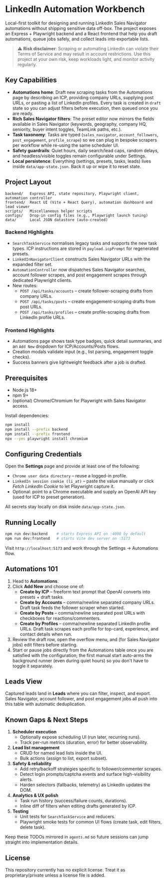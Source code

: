 # LinkedIn Automation Workbench

Local-first toolkit for designing and running LinkedIn Sales Navigator automations without shipping sensitive data off-box. The project exposes an Express + Playwright backend and a React frontend that help you draft automations, queue jobs safely, and collect leads into exportable lists.

> ⚠️ **Risk disclaimer**: Scraping or automating LinkedIn can violate their Terms of Service and may result in account restrictions. Use this project at your own risk, keep workloads light, and monitor activity regularly.

## Key Capabilities

- **Automations home**: Draft new scraping tasks from the Automations page by describing an ICP, providing company URLs, supplying post URLs, or pasting a list of LinkedIn profiles. Every task is created in `draft` state so you can adjust filters before execution, then queued once you are ready.
- **Rich Sales Navigator filters**: The preset editor now mirrors the fields available in Sales Navigator (keywords, geography, company HQ, seniority, buyer intent toggles, TeamLink paths, etc.).
- **Task taxonomy**: Tasks are typed (`sales_navigator`, `account_followers`, `post_engagement`, `profile_scrape`) so we can plug in bespoke scrapers per workflow while re-using the same scheduler UI.
- **Safety guardrails**: Quiet hours, daily search/lead caps, random delays, and headless/visible toggles remain configurable under Settings.
- **Local persistence**: Everything (settings, presets, tasks, leads) lives inside `data/app-state.json`. Back it up or wipe it to reset state.

## Project Layout

```
backend/   Express API, state repository, Playwright client, automation controller
frontend/  React UI (Vite + React Query), automation dashboard and lead viewer
scripts/   Miscellaneous helper scripts
configs/   Drop-in config files (e.g., Playwright launch tuning)
data/      Local JSON datastore (auto-created)
```

### Backend Highlights

- `SearchTaskService` normalises legacy tasks and supports the new task types. ICP instructions are stored in `payload.icpPrompt` for regenerated presets.
- `LinkedInNavigatorClient` constructs Sales Navigator URLs with the expanded filter set.
- `AutomationController` now dispatches Sales Navigator searches, account follower scrapes, and post engagement scrapes through dedicated Playwright clients.
- New routes:
  - `POST /api/tasks/accounts` – create follower-scraping drafts from company URLs.
  - `POST /api/tasks/posts` – create engagement-scraping drafts from post URLs.
  - `POST /api/tasks/profiles` – create profile-scraping drafts from LinkedIn profile URLs.

### Frontend Highlights

- Automations page shows task type badges, quick detail summaries, and an `Add New` dropdown for ICP/Accounts/Posts flows.
- Creation modals validate input (e.g., list parsing, engagement toggle checks).
- Success banners give lightweight feedback after a job is drafted.

## Prerequisites

- Node.js 18+
- npm 9+
- (optional) Chrome/Chromium for Playwright with Sales Navigator access.

Install dependencies:

```bash
npm install
npm install --prefix backend
npm install --prefix frontend
npx --yes playwright install chromium
```

## Configuring Credentials

Open the **Settings** page and provide at least one of the following:

- `Chrome user data directory` – reuse a logged-in profile.
- `LinkedIn session cookie (li_at)` – paste the value manually or click *Fetch LinkedIn Cookie* to let Playwright capture it.
- Optional: point to a Chrome executable and supply an OpenAI API key (used for ICP to preset generation).

All secrets stay locally on disk inside `data/app-state.json`.

## Running Locally

```bash
npm run dev:backend    # starts Express API on :4000 by default
npm run dev:frontend   # starts Vite dev server on :5173
```

Visit `http://localhost:5173` and work through the Settings → Automations flow.

## Automations 101

1. Head to **Automations**.
2. Click **Add New** and choose one of:
   - **Create by ICP** – freeform text prompt that OpenAI converts into presets + draft tasks.
   - **Create by Accounts** – comma/newline separated company URLs. Draft task feeds the follower scraper when started.
   - **Create by Posts** – comma/newline separated post URLs with checkboxes for reactions/commenters.
   - **Create by Profiles** – comma/newline separated LinkedIn profile URLs. Draft task scrapes each profile for top-card, experience, and contact details when run.
3. Review the draft row, open the overflow menu, and (for Sales Navigator jobs) edit filters before starting.
4. Start or pause jobs directly from the Automations table once you are satisfied with the configuration; the first manual start auto-arms the background runner (even during quiet hours) so you don't have to toggle it separately.

## Leads View

Captured leads land in **Leads** where you can filter, inspect, and export. Sales Navigator, account follower, and post engagement jobs all push into this table with automatic deduplication.

## Known Gaps & Next Steps

1. **Scheduler execution**
   - Optionally expose scheduling UI (run later, recurring runs).
   - Track per-run metrics (duration, error) for better observability.
2. **Lead list management**
   - CRUD for named lead lists inside the UI.
   - Bulk actions (assign to list, export subset).
3. **Safety & reliability**
   - Add retry/backoff strategies specific to follower/commenter scrapes.
   - Detect login prompts/captcha events and surface high-visibility alerts.
   - Harden selectors (fallbacks, telemetry) as LinkedIn updates the DOM.
4. **Analytics & UX polish**
   - Task run history (success/failure counts, durations).
   - Inline diff of filters when editing drafts generated by ICP.
5. **Testing**
   - Unit tests for `SearchTaskService` and reducers.
   - Playwright smoke tests for common UI flows (create task, edit filters, delete task).

Keep these TODOs mirrored in `agents.md` so future sessions can jump straight into implementation details.

## License

This repository currently has no explicit license. Treat it as proprietary/private unless a license file is added.
